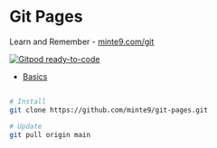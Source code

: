 # Git Pages

Learn and Remember - [minte9.com/git](https://www.minte9.com/git)

[![Gitpod ready-to-code](https://img.shields.io/badge/Gitpod-ready--to--code-blue?logo=gitpod)](https://gitpod.io/#https://github.com/minte9/git-pages)

- [Basics](./main/basics/) 

##

~~~sh
# Install
git clone https://github.com/minte9/git-pages.git

# Update
git pull origin main
~~~
